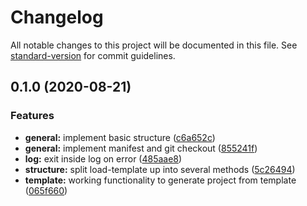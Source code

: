 # Changelog

All notable changes to this project will be documented in this file. See [standard-version](https://github.com/conventional-changelog/standard-version) for commit guidelines.

## 0.1.0 (2020-08-21)


### Features

* **general:** implement basic structure ([c6a652c](https://github.com/tobua/now/commit/c6a652c4bd632ccdfe6bf2c4bf01f3544675f89d))
* **general:** implement manifest and git checkout ([855241f](https://github.com/tobua/now/commit/855241f04762339e168c5a8f9c882e9226980795))
* **log:** exit inside log on error ([485aae8](https://github.com/tobua/now/commit/485aae8fd2f3c028f1120178fae5625832733c21))
* **structure:** split load-template up into several methods ([5c26494](https://github.com/tobua/now/commit/5c264948837a25e856897e82f4d8f8473024ab8b))
* **template:** working functionality to generate project from template ([065f660](https://github.com/tobua/now/commit/065f660022ad739558d7bbb2baf61716cfb71888))
